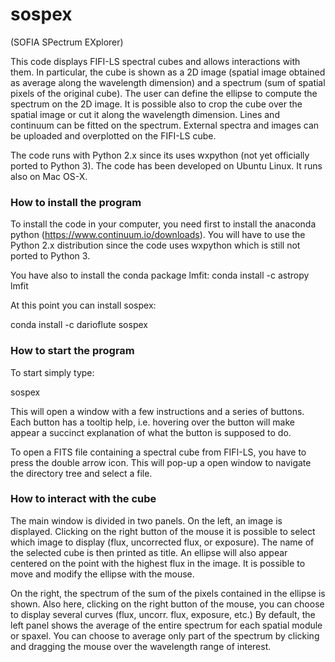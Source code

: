 # sospex
 (SOFIA SPectrum EXplorer)

This code displays FIFI-LS spectral cubes and allows interactions with them.
In particular, the cube is shown as a 2D image (spatial image obtained as
average along the wavelength dimension) and a spectrum (sum of spatial pixels
of the original cube).
The user can define the ellipse to compute the spectrum on the 2D image.
It is possible also to crop the cube over the spatial image or cut it along
the wavelength dimension.
Lines and continuum can be fitted on the spectrum.
External spectra and images can be uploaded and overplotted on the FIFI-LS
cube.

The code runs with Python 2.x since its uses wxpython (not
yet officially ported to Python 3).
The code has been developed on Ubuntu Linux. It runs also on Mac OS-X.

### How to install the program

To install the code in your computer, you need first to install the anaconda
python (https://www.continuum.io/downloads).
You will have to use the Python 2.x distribution since the code
uses wxpython which is still not ported to Python 3.

You have also to install the conda package lmfit:
conda install -c astropy lmfit

At this point you can install sospex:

conda install -c darioflute sospex

### How to start the program

To start simply type:

sospex

This will open a window with a few instructions and a series of buttons.
Each button has a tooltip help, i.e. hovering over the button will make appear
a succinct explanation of what the button is supposed to do.

To open a FITS file containing a spectral cube from FIFI-LS, you have to
press the double arrow icon. This will pop-up a open window to navigate the directory
tree and select a file.

### How to interact with the cube

The main window is divided in two panels.
On the left, an image is displayed. Clicking on the right button of the mouse it is
possible to select which image to display (flux, uncorrected flux, or exposure).
The name of the selected cube is then printed as title.
An ellipse will also appear centered on the point with the highest flux in the image.
It is possible to move and modify the ellipse with the mouse.

On the right, the spectrum of the sum of the pixels contained in the ellipse is shown.
Also here, clicking on the right button of the mouse, you can choose to display several
curves (flux, uncorr. flux, exposure, etc.)
By default, the left panel shows the average of the entire spectrum for each spatial module
or spaxel.
You can choose to average only part of the spectrum by clicking and dragging the mouse
over the wavelength range of interest.



